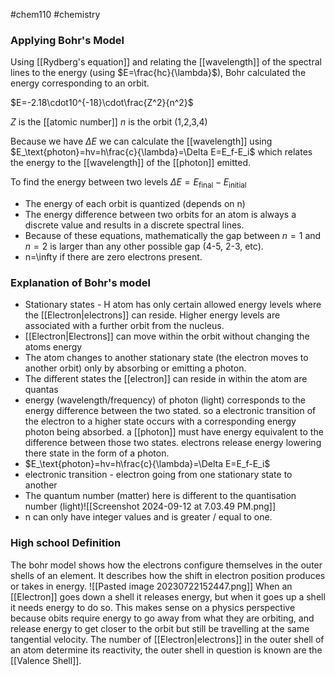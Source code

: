 #chem110 #chemistry 

### Applying Bohr's Model
Using [[Rydberg's equation]] and relating the [[wavelength]] of the spectral lines to the energy (using $E=\frac{hc}{\lambda}$), Bohr calculated the energy corresponding to an orbit.

$E=-2.18\cdot10^{-18}\cdot\frac{Z^2}{n^2}$

$Z$ is the [[atomic number]]
$n$ is the orbit (1,2,3,4)

Because we have $\Delta E$ we can calculate the [[wavelength]] using $E_\text{photon}=hv=h\frac{c}{\lambda}=\Delta E=E_f-E_i$ which relates the energy to the [[wavelength]] of the [[photon]] emitted.

To find the energy between two levels
$\Delta E=E_\text{final}-E_\text{initial}$ 

- The energy of each orbit is quantized (depends on n)
- The energy difference between two orbits for an atom is always a discrete value and results in a discrete spectral lines.
- Because of these equations, mathematically the gap between $n=1$ and $n=2$ is larger than any other possible gap (4-5, 2-3, etc). 
- n=\infty if there are zero electrons present.
### Explanation of Bohr's model
- Stationary states - H atom has only certain allowed energy levels where the [[Electron|electrons]] can reside. Higher energy levels are associated with a further orbit from the nucleus.
- [[Electron|Electrons]] can move within the orbit without changing the atoms energy
- The atom changes to another stationary state (the electron moves to another orbit) only by absorbing or emitting a photon. 
- The different states the [[electron]] can reside in within the atom are quantas
- energy (wavelength/frequency) of photon (light) corresponds to the energy difference between the two stated. so a electronic transition of the electron to a higher state occurs with a corresponding energy photon being absorbed. a [[photon]] must have energy equivalent to the difference between those two states. electrons release energy lowering there state in the form of a photon.
- $E_\text{photon}=hv=h\frac{c}{\lambda}=\Delta E=E_f-E_i$
- electronic transition - electron going from one stationary state to another
- The quantum number (matter) here is different to the quantisation number (light)![[Screenshot 2024-09-12 at 7.03.49 PM.png]]
- n can only have integer values and is greater / equal to one.


### High school Definition
The bohr model shows how the electrons configure themselves in the outer shells of an element. It describes how the shift in electron position produces or takes in energy. 
![[Pasted image 20230722152447.png]]
When an [[Electron]] goes down a shell it releases energy, but when it goes up a shell it needs energy to do so. This makes sense on a physics perspective because obits require energy to go away from what they are orbiting, and release energy to get closer to the orbit but still be travelling at the same tangential velocity. The number of [[Electron|electrons]] in the outer shell of an atom determine its reactivity, the outer shell in question is known are the [[Valence Shell]].